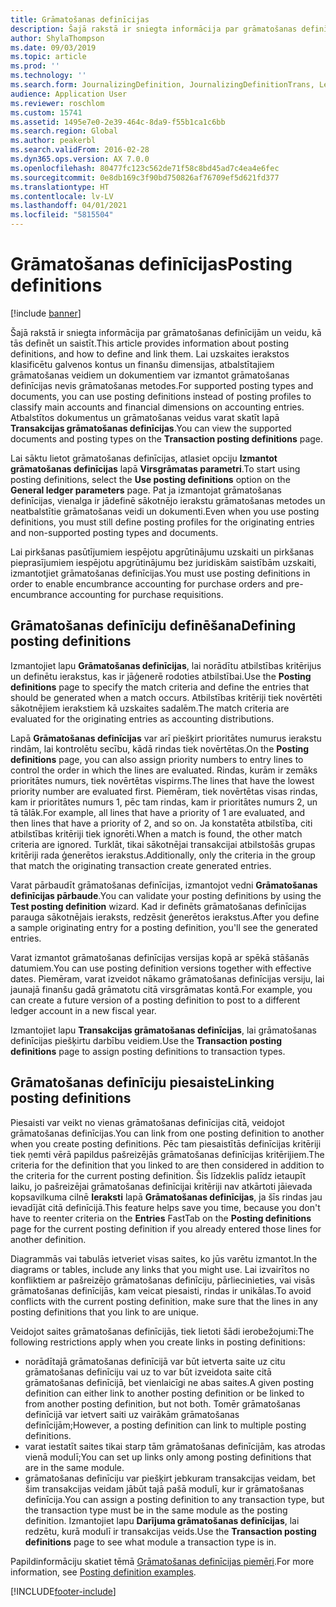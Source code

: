 ```yaml
---
title: Grāmatošanas definīcijas
description: Šajā rakstā ir sniegta informācija par grāmatošanas definīcijām un veidu, kā tās definēt un saistīt. Lai uzskaites ierakstos klasificētu galvenos kontus un finanšu dimensijas, atbalstītajiem grāmatošanas veidiem un dokumentiem var izmantot grāmatošanas definīcijas nevis grāmatošanas metodes.
author: ShylaThompson
ms.date: 09/03/2019
ms.topic: article
ms.prod: ''
ms.technology: ''
ms.search.form: JournalizingDefinition, JournalizingDefinitionTrans, LedgerParameters
audience: Application User
ms.reviewer: roschlom
ms.custom: 15741
ms.assetid: 1495e7e0-2e39-464c-8da9-f55b1ca1c6bb
ms.search.region: Global
ms.author: peakerbl
ms.search.validFrom: 2016-02-28
ms.dyn365.ops.version: AX 7.0.0
ms.openlocfilehash: 80477fc123c562de71f58c8bd45ad7c4ea4e6fec
ms.sourcegitcommit: 0e8db169c3f90bd750826af76709ef5d621fd377
ms.translationtype: HT
ms.contentlocale: lv-LV
ms.lasthandoff: 04/01/2021
ms.locfileid: "5815504"
---
```

# <a name="posting-definitions"></a><span data-ttu-id="fe1d7-104">Grāmatošanas definīcijas</span><span class="sxs-lookup"><span data-stu-id="fe1d7-104">Posting definitions</span></span>

[!include [banner](../includes/banner.md)]

<span data-ttu-id="fe1d7-105">Šajā rakstā ir sniegta informācija par grāmatošanas definīcijām un veidu, kā tās definēt un saistīt.</span><span class="sxs-lookup"><span data-stu-id="fe1d7-105">This article provides information about posting definitions, and how to define and link them.</span></span>
<span data-ttu-id="fe1d7-106">Lai uzskaites ierakstos klasificētu galvenos kontus un finanšu dimensijas, atbalstītajiem grāmatošanas veidiem un dokumentiem var izmantot grāmatošanas definīcijas nevis grāmatošanas metodes.</span><span class="sxs-lookup"><span data-stu-id="fe1d7-106">For supported posting types and documents, you can use posting definitions instead of posting profiles to classify main accounts and financial dimensions on accounting entries.</span></span> <span data-ttu-id="fe1d7-107">Atbalstītos dokumentus un grāmatošanas veidus varat skatīt lapā **Transakcijas grāmatošanas definīcijas**.</span><span class="sxs-lookup"><span data-stu-id="fe1d7-107">You can view the supported documents and posting types on the **Transaction posting definitions** page.</span></span> 

<span data-ttu-id="fe1d7-108">Lai sāktu lietot grāmatošanas definīcijas, atlasiet opciju **Izmantot grāmatošanas definīcijas** lapā **Virsgrāmatas parametri**.</span><span class="sxs-lookup"><span data-stu-id="fe1d7-108">To start using posting definitions, select the **Use posting definitions** option on the **General ledger parameters** page.</span></span> <span data-ttu-id="fe1d7-109">Pat ja izmantojat grāmatošanas definīcijas, vienalga ir jādefinē sākotnējo ierakstu grāmatošanas metodes un neatbalstītie grāmatošanas veidi un dokumenti.</span><span class="sxs-lookup"><span data-stu-id="fe1d7-109">Even when you use posting definitions, you must still define posting profiles for the originating entries and non-supported posting types and documents.</span></span> 

<span data-ttu-id="fe1d7-110">Lai pirkšanas pasūtījumiem iespējotu apgrūtinājumu uzskaiti un pirkšanas pieprasījumiem iespējotu apgrūtinājumu bez juridiskām saistībām uzskaiti, izmantotjiet grāmatošanas definīcijas.</span><span class="sxs-lookup"><span data-stu-id="fe1d7-110">You must use posting definitions in order to enable encumbrance accounting for purchase orders and pre-encumbrance accounting for purchase requisitions.</span></span>

## <a name="defining-posting-definitions"></a><span data-ttu-id="fe1d7-111">Grāmatošanas definīciju definēšana</span><span class="sxs-lookup"><span data-stu-id="fe1d7-111">Defining posting definitions</span></span>
<span data-ttu-id="fe1d7-112">Izmantojiet lapu **Grāmatošanas definīcijas**, lai norādītu atbilstības kritērijus un definētu ierakstus, kas ir jāģenerē rodoties atbilstībai.</span><span class="sxs-lookup"><span data-stu-id="fe1d7-112">Use the **Posting definitions** page to specify the match criteria and define the entries that should be generated when a match occurs.</span></span> <span data-ttu-id="fe1d7-113">Atbilstības kritēriji tiek novērtēti sākotnējiem ierakstiem kā uzskaites sadalēm.</span><span class="sxs-lookup"><span data-stu-id="fe1d7-113">The match criteria are evaluated for the originating entries as accounting distributions.</span></span> 

<span data-ttu-id="fe1d7-114">Lapā **Grāmatošanas definīcijas** var arī piešķirt prioritātes numurus ierakstu rindām, lai kontrolētu secību, kādā rindas tiek novērtētas.</span><span class="sxs-lookup"><span data-stu-id="fe1d7-114">On the **Posting definitions** page, you can also assign priority numbers to entry lines to control the order in which the lines are evaluated.</span></span> <span data-ttu-id="fe1d7-115">Rindas, kurām ir zemāks prioritātes numurs, tiek novērtētas vispirms.</span><span class="sxs-lookup"><span data-stu-id="fe1d7-115">The lines that have the lowest priority number are evaluated first.</span></span> <span data-ttu-id="fe1d7-116">Piemēram, tiek novērtētas visas rindas, kam ir prioritātes numurs 1, pēc tam rindas, kam ir prioritātes numurs 2, un tā tālāk.</span><span class="sxs-lookup"><span data-stu-id="fe1d7-116">For example, all lines that have a priority of 1 are evaluated, and then lines that have a priority of 2, and so on.</span></span> <span data-ttu-id="fe1d7-117">Ja konstatēta atbilstība, citi atbilstības kritēriji tiek ignorēti.</span><span class="sxs-lookup"><span data-stu-id="fe1d7-117">When a match is found, the other match criteria are ignored.</span></span> <span data-ttu-id="fe1d7-118">Turklāt, tikai sākotnējai transakcijai atbilstošās grupas kritēriji rada ģenerētos ierakstus.</span><span class="sxs-lookup"><span data-stu-id="fe1d7-118">Additionally, only the criteria in the group that match the originating transaction create generated entries.</span></span> 

<span data-ttu-id="fe1d7-119">Varat pārbaudīt grāmatošanas definīcijas, izmantojot vedni **Grāmatošanas definīcijas pārbaude**.</span><span class="sxs-lookup"><span data-stu-id="fe1d7-119">You can validate your posting definitions by using the **Test posting definition** wizard.</span></span> <span data-ttu-id="fe1d7-120">Kad ir definēts grāmatošanas definīcijas parauga sākotnējais ieraksts, redzēsit ģenerētos ierakstus.</span><span class="sxs-lookup"><span data-stu-id="fe1d7-120">After you define a sample originating entry for a posting definition, you'll see the generated entries.</span></span> 

<span data-ttu-id="fe1d7-121">Varat izmantot grāmatošanas definīcijas versijas kopā ar spēkā stāšanās datumiem.</span><span class="sxs-lookup"><span data-stu-id="fe1d7-121">You can use posting definition versions together with effective dates.</span></span> <span data-ttu-id="fe1d7-122">Piemēram, varat izveidot nākamo grāmatošanas definīcijas versiju, lai jaunajā finanšu gadā grāmatotu citā virsgrāmatas kontā.</span><span class="sxs-lookup"><span data-stu-id="fe1d7-122">For example, you can create a future version of a posting definition to post to a different ledger account in a new fiscal year.</span></span> 

<span data-ttu-id="fe1d7-123">Izmantojiet lapu **Transakcijas grāmatošanas definīcijas**, lai grāmatošanas definīcijas piešķirtu darbību veidiem.</span><span class="sxs-lookup"><span data-stu-id="fe1d7-123">Use the **Transaction posting definitions** page to assign posting definitions to transaction types.</span></span>

## <a name="linking-posting-definitions"></a><span data-ttu-id="fe1d7-124">Grāmatošanas definīciju piesaiste</span><span class="sxs-lookup"><span data-stu-id="fe1d7-124">Linking posting definitions</span></span>
<span data-ttu-id="fe1d7-125">Piesaisti var veikt no vienas grāmatošanas definīcijas citā, veidojot grāmatošanas definīcijas.</span><span class="sxs-lookup"><span data-stu-id="fe1d7-125">You can link from one posting definition to another when you create posting definitions.</span></span> <span data-ttu-id="fe1d7-126">Pēc tam piesaistītās definīcijas kritēriji tiek ņemti vērā papildus pašreizējās grāmatošanas definīcijas kritērijiem.</span><span class="sxs-lookup"><span data-stu-id="fe1d7-126">The criteria for the definition that you linked to are then considered in addition to the criteria for the current posting definition.</span></span> <span data-ttu-id="fe1d7-127">Šis līdzeklis palīdz ietaupīt laiku, jo pašreizējai grāmatošanas definīcijai kritēriji nav atkārtoti jāievada kopsavilkuma cilnē **Ieraksti** lapā **Grāmatošanas definīcijas**, ja šīs rindas jau ievadījāt citā definīcijā.</span><span class="sxs-lookup"><span data-stu-id="fe1d7-127">This feature helps save you time, because you don't have to reenter criteria on the **Entries** FastTab on the **Posting definitions** page for the current posting definition if you already entered those lines for another definition.</span></span> 

<span data-ttu-id="fe1d7-128">Diagrammās vai tabulās ietveriet visas saites, ko jūs varētu izmantot.</span><span class="sxs-lookup"><span data-stu-id="fe1d7-128">In the diagrams or tables, include any links that you might use.</span></span> <span data-ttu-id="fe1d7-129">Lai izvairītos no konfliktiem ar pašreizējo grāmatošanas definīciju, pārliecinieties, vai visās grāmatošanas definīcijās, kam veicat piesaisti, rindas ir unikālas.</span><span class="sxs-lookup"><span data-stu-id="fe1d7-129">To avoid conflicts with the current posting definition, make sure that the lines in any posting definitions that you link to are unique.</span></span> 

<span data-ttu-id="fe1d7-130">Veidojot saites grāmatošanas definīcijās, tiek lietoti šādi ierobežojumi:</span><span class="sxs-lookup"><span data-stu-id="fe1d7-130">The following restrictions apply when you create links in posting definitions:</span></span>

-   <span data-ttu-id="fe1d7-131">norādītajā grāmatošanas definīcijā var būt ietverta saite uz citu grāmatošanas definīciju vai uz to var būt izveidota saite citā grāmatošanas definīcijā, bet vienlaicīgi ne abas saites.</span><span class="sxs-lookup"><span data-stu-id="fe1d7-131">A given posting definition can either link to another posting definition or be linked to from another posting definition, but not both.</span></span> <span data-ttu-id="fe1d7-132">Tomēr grāmatošanas definīcijā var ietvert saiti uz vairākām grāmatošanas definīcijām;</span><span class="sxs-lookup"><span data-stu-id="fe1d7-132">However, a posting definition can link to multiple posting definitions.</span></span>
-   <span data-ttu-id="fe1d7-133">varat iestatīt saites tikai starp tām grāmatošanas definīcijām, kas atrodas vienā modulī;</span><span class="sxs-lookup"><span data-stu-id="fe1d7-133">You can set up links only among posting definitions that are in the same module.</span></span>
-   <span data-ttu-id="fe1d7-134">grāmatošanas definīciju var piešķirt jebkuram transakcijas veidam, bet šim transakcijas veidam jābūt tajā pašā modulī, kur ir grāmatošanas definīcija.</span><span class="sxs-lookup"><span data-stu-id="fe1d7-134">You can assign a posting definition to any transaction type, but the transaction type must be in the same module as the posting definition.</span></span> <span data-ttu-id="fe1d7-135">Izmantojiet lapu **Darījuma grāmatošanas definīcijas**, lai redzētu, kurā modulī ir transakcijas veids.</span><span class="sxs-lookup"><span data-stu-id="fe1d7-135">Use the **Transaction posting definitions** page to see what module a transaction type is in.</span></span>


<span data-ttu-id="fe1d7-136">Papildinformāciju skatiet tēmā [Grāmatošanas definīcijas piemēri](example-posting-definitions.md).</span><span class="sxs-lookup"><span data-stu-id="fe1d7-136">For more information, see [Posting definition examples](example-posting-definitions.md).</span></span> 




[!INCLUDE[footer-include](../../includes/footer-banner.md)]